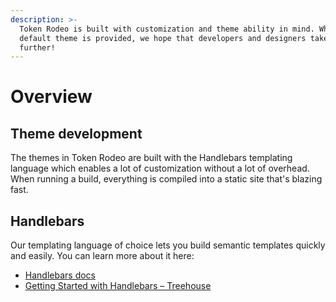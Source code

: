 ```yaml
---
description: >-
  Token Rodeo is built with customization and theme ability in mind. While a
  default theme is provided, we hope that developers and designers take it even
  further!
---
```


# Overview

## Theme development

The themes in Token Rodeo are built with the Handlebars templating language which enables a lot of customization without a lot of overhead. When running a build, everything is compiled into a static site that's blazing fast.

## Handlebars

Our templating language of choice lets you build semantic templates quickly and easily. You can learn more about it here:

* [Handlebars docs](https://handlebarsjs.com/guide/expressions.html)
* [Getting Started with Handlebars – Treehouse](https://blog.teamtreehouse.com/getting-started-with-handlebars-js)

